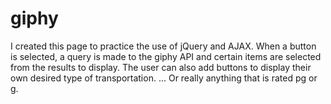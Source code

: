 # giphy

I created this page to practice the use of jQuery and AJAX.  When a button is selected, a query is made to the giphy API and certain items are selected from the results to display.  The user can also add buttons to display their own desired type of transportation.  ... Or really anything that is rated pg or g.